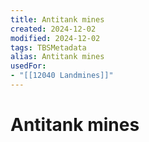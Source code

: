 ```yaml
---
title: Antitank mines
created: 2024-12-02
modified: 2024-12-02
tags: TBSMetadata
alias: Antitank mines
usedFor:
- "[[12040 Landmines]]"
---
```

# Antitank mines
